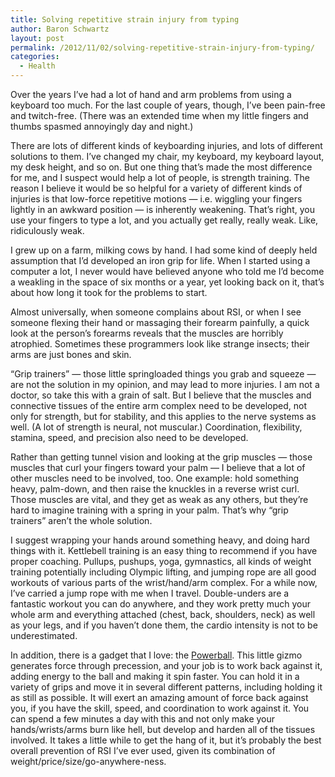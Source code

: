 ```yaml
---
title: Solving repetitive strain injury from typing
author: Baron Schwartz
layout: post
permalink: /2012/11/02/solving-repetitive-strain-injury-from-typing/
categories:
  - Health
---
```

Over the years I&#8217;ve had a lot of hand and arm problems from using a keyboard too much. For the last couple of years, though, I&#8217;ve been pain-free and twitch-free. (There was an extended time when my little fingers and thumbs spasmed annoyingly day and night.)

There are lots of different kinds of keyboarding injuries, and lots of different solutions to them. I&#8217;ve changed my chair, my keyboard, my keyboard layout, my desk height, and so on. But one thing that&#8217;s made the most difference for me, and I suspect would help a lot of people, is strength training. The reason I believe it would be so helpful for a variety of different kinds of injuries is that low-force repetitive motions &#8212; i.e. wiggling your fingers lightly in an awkward position &#8212; is inherently weakening. That&#8217;s right, you use your fingers to type a lot, and you actually get really, really weak. Like, ridiculously weak.

I grew up on a farm, milking cows by hand. I had some kind of deeply held assumption that I&#8217;d developed an iron grip for life. When I started using a computer a lot, I never would have believed anyone who told me I&#8217;d become a weakling in the space of six months or a year, yet looking back on it, that&#8217;s about how long it took for the problems to start.

Almost universally, when someone complains about RSI, or when I see someone flexing their hand or massaging their forearm painfully, a quick look at the person&#8217;s forearms reveals that the muscles are horribly atrophied. Sometimes these programmers look like strange insects; their arms are just bones and skin.

&#8220;Grip trainers&#8221; &#8212; those little springloaded things you grab and squeeze &#8212; are not the solution in my opinion, and may lead to more injuries. I am not a doctor, so take this with a grain of salt. But I believe that the muscles and connective tissues of the entire arm complex need to be developed, not only for strength, but for stability, and this applies to the nerve systems as well. (A lot of strength is neural, not muscular.) Coordination, flexibility, stamina, speed, and precision also need to be developed.

Rather than getting tunnel vision and looking at the grip muscles &#8212; those muscles that curl your fingers toward your palm &#8212; I believe that a lot of other muscles need to be involved, too. One example: hold something heavy, palm-down, and then raise the knuckles in a reverse wrist curl. Those muscles are vital, and they get as weak as any others, but they&#8217;re hard to imagine training with a spring in your palm. That&#8217;s why &#8220;grip trainers&#8221; aren&#8217;t the whole solution.

I suggest wrapping your hands around something heavy, and doing hard things with it. Kettlebell training is an easy thing to recommend if you have proper coaching. Pullups, pushups, yoga, gymnastics, all kinds of weight training potentially including Olympic lifting, and jumping rope are all good workouts of various parts of the wrist/hand/arm complex. For a while now, I&#8217;ve carried a jump rope with me when I travel. Double-unders are a fantastic workout you can do anywhere, and they work pretty much your whole arm and everything attached (chest, back, shoulders, neck) as well as your legs, and if you haven&#8217;t done them, the cardio intensity is not to be underestimated.

In addition, there is a gadget that I love: the [Powerball][1]. This little gizmo generates force through precession, and your job is to work back against it, adding energy to the ball and making it spin faster. You can hold it in a variety of grips and move it in several different patterns, including holding it as still as possible. It will exert an amazing amount of force back against you, if you have the skill, speed, and coordination to work against it. You can spend a few minutes a day with this and not only make your hands/wrists/arms burn like hell, but develop and harden all of the tissues involved. It takes a little while to get the hang of it, but it&#8217;s probably the best overall prevention of RSI I&#8217;ve ever used, given its combination of weight/price/size/go-anywhere-ness.

 [1]: http://www.amazon.com/Exercise-Fitness-Powerball-Blue-Exerciser/dp/B006LVJKGM/?tag=xaprb-20